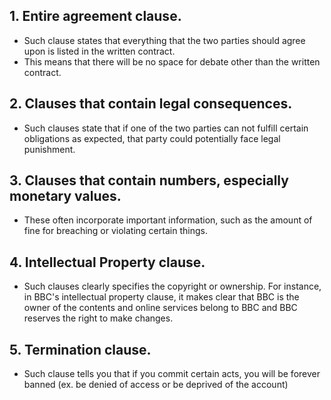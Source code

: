 ## 1. Entire agreement clause.
- Such clause states that everything that the two parties should agree upon is listed in the written contract.
- This means that there will be no space for debate other than the written contract.

## 2. Clauses that contain legal consequences.
- Such clauses state that if one of the two parties can not fulfill certain obligations as expected, that party could potentially face legal punishment.

## 3. Clauses that contain numbers, especially monetary values.
- These often incorporate important information, such as the amount of fine for breaching or violating certain things.

## 4. Intellectual Property clause.
- Such clauses clearly specifies the copyright or ownership. For instance, in BBC's intellectual property clause, it makes clear that BBC is the owner of the contents and online services belong to BBC and BBC reserves the right to make changes.

## 5. Termination clause.
- Such clause tells you that if you commit certain acts, you will be forever banned (ex. be denied of access or be deprived of the account)
